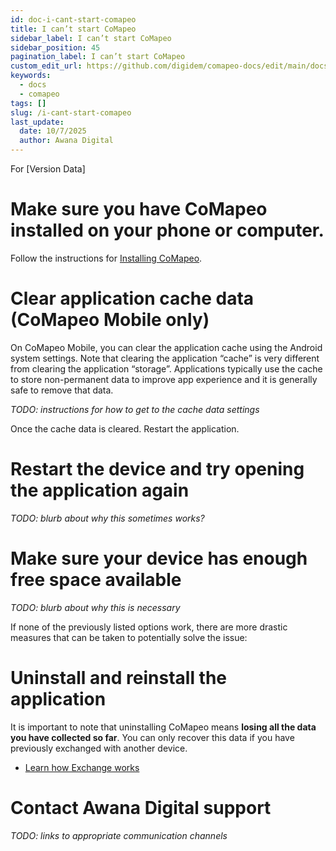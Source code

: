 ```yaml
---
id: doc-i-cant-start-comapeo
title: I can’t start CoMapeo
sidebar_label: I can’t start CoMapeo
sidebar_position: 45
pagination_label: I can’t start CoMapeo
custom_edit_url: https://github.com/digidem/comapeo-docs/edit/main/docs/troubleshooting/i-cant-start-comapeo.md
keywords:
  - docs
  - comapeo
tags: []
slug: /i-cant-start-comapeo
last_update:
  date: 10/7/2025
  author: Awana Digital
---
```


For [Version Data]


# **Make sure you have CoMapeo installed on your phone or computer.**


Follow the instructions for [Installing CoMapeo](?tab=t.5eei5rul4qk3).


# **Clear application cache data (CoMapeo Mobile only)**


On CoMapeo Mobile, you can clear the application cache using the Android system settings. Note that clearing the application “cache” is very different from clearing the application “storage”. Applications typically use the cache to store non-permanent data to improve app experience and it is generally safe to remove that data.


_TODO: instructions for how to get to the cache data settings_


Once the cache data is cleared. Restart the application.


# **Restart the device and try opening the application again**


_TODO: blurb about why this sometimes works?_


# **Make sure your device has enough free space available**


_TODO: blurb about why this is necessary_


If none of the previously listed options work, there are more drastic measures that can be taken to potentially solve the issue:


# **Uninstall and reinstall the application**


It is important to note that uninstalling CoMapeo means **losing all the data you have collected so far**. You can only recover this data if you have previously exchanged with another device.

- [Learn how Exchange works](?tab=t.1caj8zudpyi4)

# **Contact Awana Digital support**


_TODO: links to appropriate communication channels_

